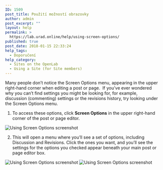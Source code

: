 ```yaml
---
ID: 1509
post_title: Použití možností obrazovky
author: admin
post_excerpt: ""
layout: help
permalink: >
  https://lab.urad.online/help/using-screen-options/
published: true
post_date: 2018-01-15 22:33:24
help_tags:
  - Doporučení
help_category:
  - Sites on the OpenLab
  - Using a Site (for Site members)
---
```

Many people don’t notice the Screen Options menu, appearing in the upper right-hand corner when editing a post or page.  If you’ve ever wondered why you can’t find settings you might be looking for, for example, discussion (commenting) settings or the revisions history, try looking under the Screen Options menu.

1. To access these options, click <strong>Screen Options</strong> in the upper right-hand corner of the post or page editor.

<img class="alignnone wp-image-8382 size-large" src="https://openlab.citytech.cuny.edu/wp-content/uploads/2014/03/Screen_Options_1-1024x370.png" alt="Using Screen Options screenshot" />

2. This will open a menu where you’ll see a set of options, including Discussion and Revisions. Click the ones you want, and you’ll see the settings for the options you checked appear beneath your main post or page editor box.

<img class="alignnone wp-image-8383 size-large" src="https://openlab.citytech.cuny.edu/wp-content/uploads/2014/03/Screen_Options_2-1024x283.png" alt="Using Screen Options screenshot" />

<img class="alignnone wp-image-8384 size-full" src="https://openlab.citytech.cuny.edu/wp-content/uploads/2014/03/Screen_Options_3.png" alt="Using Screen Options screenshot" />
